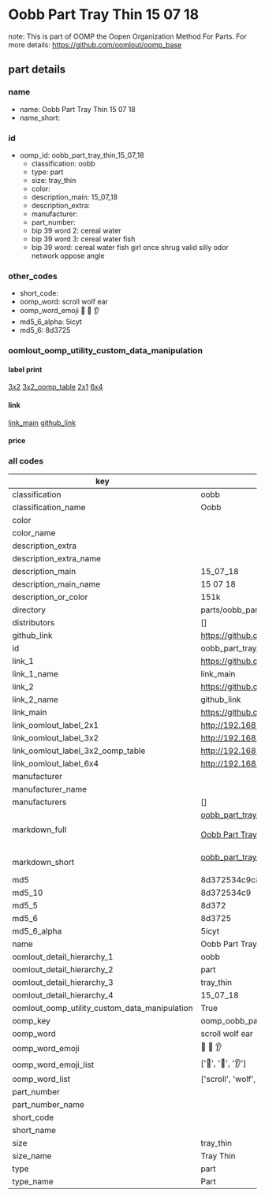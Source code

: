 # Oobb Part Tray Thin 15 07 18  

note: This is part of OOMP the Oopen Organization Method For Parts. For more details: https://github.com/oomlout/oomp_base

##  part details





### name
* name: Oobb Part Tray Thin 15 07 18
* name_short: 
### id
* oomp_id: oobb_part_tray_thin_15_07_18
  * classification: oobb
  * type: part
  * size: tray_thin
  * color: 
  * description_main: 15_07_18
  * description_extra: 
  * manufacturer: 
  * part_number: 
  * bip 39 word 2: cereal water
  * bip 39 word 3: cereal water fish
  * bip 39 word: cereal water fish girl once shrug valid silly odor network oppose angle

### other_codes
* short_code: 
* oomp_word: scroll wolf ear
* oomp_word_emoji :scroll: :wolf: :ear:
* md5_6_alpha: 5icyt
* md5_6: 8d3725






### oomlout_oomp_utility_custom_data_manipulation
#### label print
[3x2](http://192.168.1.245:1112/?label=oomp%205icyt)
[3x2_oomp_table](http://192.168.1.107:1112/?label=oomp%205icyt)
[2x1](http://192.168.1.242:1112/?label=oomp%205icyt)
[6x4](http://192.168.1.55:1112/?label=oomp%205icyt)    

#### link

[link_main](https://github.com/oomlout/oomlout_oomp_current_version_messy/tree/main/parts/oobb_part_tray_thin_15_07_18) [github_link](https://github.com/oomlout/oomlout_oomp_part_src/tree/main/parts/oobb_part_tray_thin_15_07_18)                             

#### price







### all codes 
| key | value |  
| --- | --- |  
| classification | oobb |  
| classification_name | Oobb |  
| color |  |  
| color_name |  |  
| description_extra |  |  
| description_extra_name |  |  
| description_main | 15_07_18 |  
| description_main_name | 15 07 18 |  
| description_or_color | 151k |  
| directory | parts/oobb_part_tray_thin_15_07_18 |  
| distributors | [] |  
| github_link | https://github.com/oomlout/oomlout_oomp_part_src/tree/main/parts/oobb_part_tray_thin_15_07_18 |  
| id | oobb_part_tray_thin_15_07_18 |  
| link_1 | https://github.com/oomlout/oomlout_oomp_current_version_messy/tree/main/parts/oobb_part_tray_thin_15_07_18 |  
| link_1_name | link_main |  
| link_2 | https://github.com/oomlout/oomlout_oomp_part_src/tree/main/parts/oobb_part_tray_thin_15_07_18 |  
| link_2_name | github_link |  
| link_main | https://github.com/oomlout/oomlout_oomp_current_version_messy/tree/main/parts/oobb_part_tray_thin_15_07_18 |  
| link_oomlout_label_2x1 | http://192.168.1.242:1112/?label=oomp%205icyt |  
| link_oomlout_label_3x2 | http://192.168.1.245:1112/?label=oomp%205icyt |  
| link_oomlout_label_3x2_oomp_table | http://192.168.1.107:1112/?label=oomp%205icyt |  
| link_oomlout_label_6x4 | http://192.168.1.55:1112/?label=oomp%205icyt |  
| manufacturer |  |  
| manufacturer_name |  |  
| manufacturers | [] |  
| markdown_full | [oobb_part_tray_thin_15_07_18](https://github.com/oomlout/oomlout_oomp_current_version_messy/tree/main/parts/oobb_part_tray_thin_15_07_18)<br>[](https://github.com/oomlout/oomlout_oomp_current_version_messy/tree/main/parts/oobb_part_tray_thin_15_07_18)<br>[Oobb Part Tray Thin 15 07 18](https://github.com/oomlout/oomlout_oomp_current_version_messy/tree/main/parts/oobb_part_tray_thin_15_07_18)<br><br> |  
| markdown_short | [oobb_part_tray_thin_15_07_18](https://github.com/oomlout/oomlout_oomp_current_version_messy/tree/main/parts/oobb_part_tray_thin_15_07_18)<br><br> |  
| md5 | 8d372534c9c8be1b1d4d4624af7df12c |  
| md5_10 | 8d372534c9 |  
| md5_5 | 8d372 |  
| md5_6 | 8d3725 |  
| md5_6_alpha | 5icyt |  
| name | Oobb Part Tray Thin 15 07 18 |  
| oomlout_detail_hierarchy_1 | oobb |  
| oomlout_detail_hierarchy_2 | part |  
| oomlout_detail_hierarchy_3 | tray_thin |  
| oomlout_detail_hierarchy_4 | 15_07_18 |  
| oomlout_oomp_utility_custom_data_manipulation | True |  
| oomp_key | oomp_oobb_part_tray_thin_15_07_18 |  
| oomp_word | scroll wolf ear |  
| oomp_word_emoji | :scroll: :wolf: :ear: |  
| oomp_word_emoji_list | [':scroll:', ':wolf:', ':ear:'] |  
| oomp_word_list | ['scroll', 'wolf', 'ear'] |  
| part_number |  |  
| part_number_name |  |  
| short_code |  |  
| short_name |  |  
| size | tray_thin |  
| size_name | Tray Thin |  
| type | part |  
| type_name | Part |  
